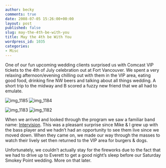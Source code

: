```yaml
---
author: becky
comments: true
date: 2008-07-05 15:26:00+00:00
layout: post
published: false
slug: may-the-4th-be-with-you
title: May the 4th be With You
wordpress_id: 1035
categories:
- Misc
---
```


One of our fun upcoming wedding clients surprised us with Comcast VIP tickets to the 4th of July celebration out at Fort Vancouver. We spent a very relaxing afternoon/evening chilling out with them in the VIP area, eating good food, drinking fine NW beers and talking about all things wedding. A short trip to the midway and B scored a fuzzy new friend that we all had to emulate.


![img_1185](http://beta.beckyjenson.com/wp-content/uploads/2008/07/img_1185-300x225.jpg) ![img_1184](http://beta.beckyjenson.com/wp-content/uploads/2008/07/img_1184-300x225.jpg)




![img_1183](http://beta.beckyjenson.com/wp-content/uploads/2008/07/img_1183-300x225.jpg) ![img_1182](http://beta.beckyjenson.com/wp-content/uploads/2008/07/img_1182-300x225.jpg)



When we arrived and looked through the program we saw a familiar band name: [Intervision](http://www.intervisionmusic.com/). This was a pleasant surprise since Mike & I grew up with the bass player and we hadn’t had an opportunity to see them live since we moved down. When they came on, we made our way through the masses to watch their lively set then returned to the VIP area for burgers & dogs.

Unfortunately, we couldn’t actually stay for the fireworks due to the fact that we had to drive up to Everett to get a good night’s sleep before our Saturday Smokey Point wedding. More on that later.
